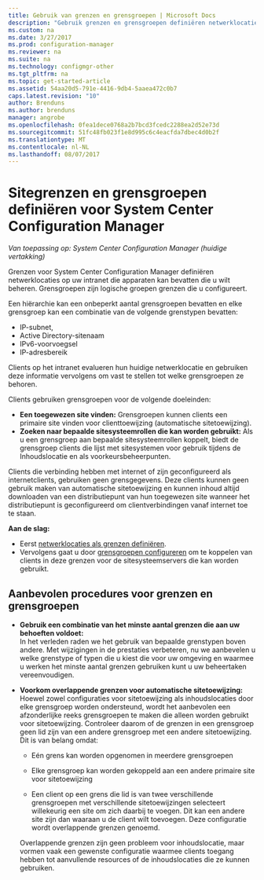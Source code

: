 ```yaml
---
title: Gebruik van grenzen en grensgroepen | Microsoft Docs
description: "Gebruik grenzen en grensgroepen definiëren netwerklocaties en toegankelijk sitesystemen voor apparaten die u beheert."
ms.custom: na
ms.date: 3/27/2017
ms.prod: configuration-manager
ms.reviewer: na
ms.suite: na
ms.technology: configmgr-other
ms.tgt_pltfrm: na
ms.topic: get-started-article
ms.assetid: 54aa20d5-791e-4416-9db4-5aaea472c0b7
caps.latest.revision: "10"
author: Brenduns
ms.author: brenduns
manager: angrobe
ms.openlocfilehash: 0fea1dece0768a2b7bcd3fcedc2288ea2d52e73d
ms.sourcegitcommit: 51fc48fb023f1e8d995c6c4eacfda7dbec4d0b2f
ms.translationtype: MT
ms.contentlocale: nl-NL
ms.lasthandoff: 08/07/2017
---
```

# <a name="define-site-boundaries-and-boundary-groups-for-system-center-configuration-manager"></a>Sitegrenzen en grensgroepen definiëren voor System Center Configuration Manager

*Van toepassing op: System Center Configuration Manager (huidige vertakking)*

Grenzen voor System Center Configuration Manager definiëren netwerklocaties op uw intranet die apparaten kan bevatten die u wilt beheren. Grensgroepen zijn logische groepen grenzen die u configureert.

 Een hiërarchie kan een onbeperkt aantal grensgroepen bevatten en elke grensgroep kan een combinatie van de volgende grenstypen bevatten:  

-   IP-subnet,  
-   Active Directory-sitenaam  
-   IPv6-voorvoegsel  
-   IP-adresbereik  

Clients op het intranet evalueren hun huidige netwerklocatie en gebruiken deze informatie vervolgens om vast te stellen tot welke grensgroepen ze behoren.  

 Clients gebruiken grensgroepen voor de volgende doeleinden:  
-   **Een toegewezen site vinden:** Grensgroepen kunnen clients een primaire site vinden voor clienttoewijzing (automatische sitetoewijzing).  
-   **Zoeken naar bepaalde sitesysteemrollen die kan worden gebruikt:** Als u een grensgroep aan bepaalde sitesysteemrollen koppelt, biedt de grensgroep clients die lijst met sitesystemen voor gebruik tijdens de Inhoudslocatie en als voorkeursbeheerpunten.  

Clients die verbinding hebben met internet of zijn geconfigureerd als internetclients, gebruiken geen grensgegevens. Deze clients kunnen geen gebruik maken van automatische sitetoewijzing en kunnen inhoud altijd downloaden van een distributiepunt van hun toegewezen site wanneer het distributiepunt is geconfigureerd om clientverbindingen vanaf internet toe te staan.  

**Aan de slag:**
- Eerst [netwerklocaties als grenzen definiëren](/sccm/core/servers/deploy/configure/boundaries).
- Vervolgens gaat u door [grensgroepen configureren](/sccm/core/servers/deploy/configure/boundary-groups) om te koppelen van clients in deze grenzen voor de sitesysteemservers die kan worden gebruikt.



##  <a name="BKMK_BoundaryBestPractices"></a>Aanbevolen procedures voor grenzen en grensgroepen  

-   **Gebruik een combinatie van het minste aantal grenzen die aan uw behoeften voldoet:**  
   In het verleden raden we het gebruik van bepaalde grenstypen boven andere. Met wijzigingen in de prestaties verbeteren, nu we aanbevelen u welke grenstype of typen die u kiest die voor uw omgeving en waarmee u werken het minste aantal grenzen gebruiken kunt u uw beheertaken vereenvoudigen.      

-   **Voorkom overlappende grenzen voor automatische sitetoewijzing:**  
     Hoewel zowel configuraties voor sitetoewijzing als inhoudslocaties door elke grensgroep worden ondersteund, wordt het aanbevolen een afzonderlijke reeks grensgroepen te maken die alleen worden gebruikt voor sitetoewijzing. Controleer daarom of de grenzen in een grensgroep geen lid zijn van een andere grensgroep met een andere sitetoewijzing. Dit is van belang omdat:  

    -   Eén grens kan worden opgenomen in meerdere grensgroepen  

    -   Elke grensgroep kan worden gekoppeld aan een andere primaire site voor sitetoewijzing  

    -   Een client op een grens die lid is van twee verschillende grensgroepen met verschillende sitetoewijzingen selecteert willekeurig een site om zich daarbij te voegen. Dit kan een andere site zijn dan waaraan u de client wilt toevoegen.  Deze configuratie wordt overlappende grenzen genoemd.  

     Overlappende grenzen zijn geen probleem voor inhoudslocatie, maar vormen vaak een gewenste configuratie waarmee clients toegang hebben tot aanvullende resources of de inhoudslocaties die ze kunnen gebruiken.  
